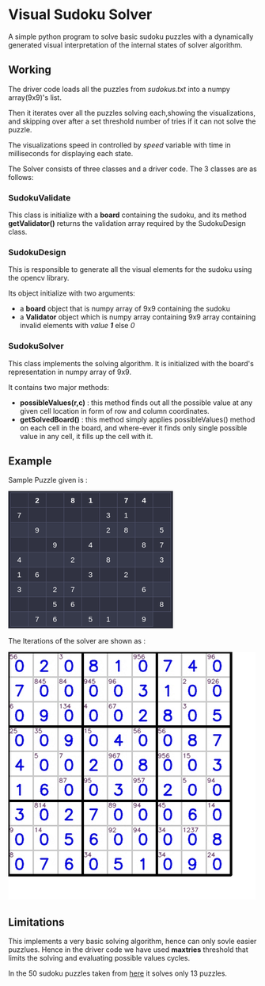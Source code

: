 # Visual Sudoku Solver

A simple python program to solve basic sudoku puzzles with a dynamically generated visual interpretation of the internal states of solver algorithm.

## Working

The driver code loads all the puzzles from *sudokus.txt* into a numpy array(9x9)'s list.

Then it iterates over all the puzzles solving each,showing the visualizations, and skipping over after a set threshold number of tries if it can not solve the puzzle.

The visualizations speed in controlled by *speed* variable with time in milliseconds for displaying each state.

The Solver consists of three classes and a driver code. The 3 classes are as follows:

### SudokuValidate

This class is initialize with a **board** containing the sudoku, and its method **getValidator()** returns the validation array required by the SudokuDesign class.

### SudokuDesign

This is responsible to generate all the visual elements for the sudoku using the opencv library.

Its object initialize with two arguments:
* a **board** object that is numpy array of 9x9 containing the sudoku
* a **Validator** object which is numpy array containing 9x9 array containing invalid elements with *value **1*** else *0*

### SudokuSolver

This class implements the solving algorithm. It is initialized with the board's representation in numpy array of 9x9.

It contains two major methods:

* **possibleValues(r,c)** : this method finds out all the possible value at any given cell location in form of row and column coordinates.
* **getSolvedBoard()** : this method simply applies possibleValues() method on each cell in the board, and where-ever it finds only single possible value in any cell, it fills up the cell with it.

## Example

Sample Puzzle given is :

![alt text](images/sample.png)


The Iterations of the solver are shown as :

![alt text](images/solution.gif)

## Limitations

This implements a very basic solving algorithm, hence can only sovle easier puzzlues.
Hence in the driver code we have used **maxtries** threshold that limits the solving and evaluating possible values cycles.

In the 50 sudoku puzzles taken from [here](http://lipas.uwasa.fi/~timan/sudoku/) it solves only 13 puzzles.
